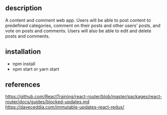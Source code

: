 ## description
A content and comment web app. Users will be able to post content to predefined categories, comment on their posts and other users' posts, and vote on posts and comments. Users will also be able to edit and delete posts and comments.

## installation
- npm install
- npm start or yarn start


## references
https://github.com/ReactTraining/react-router/blob/master/packages/react-router/docs/guides/blocked-updates.md
https://daveceddia.com/immutable-updates-react-redux/